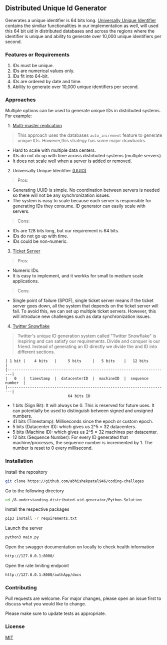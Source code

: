 ## Distributed Unique Id Generator

Generates a unique identifier is 64 bits long. [Universally Unique Identifier](https://en.wikipedia.org/wiki/Universally_unique_identifier) contains the similiar functionalities in our implementation as well, will used this 64 bit uid in distributed databases and across the regions where the identifier is unique and ability to generate over 10,000 unique identifiers per second.

### Features or Requirements

1. IDs must be unique.
2. IDs are numerical values only.
3. IDs fit into 64-bit.
4. IDs are ordered by date and time.
5. Ability to generate over 10,000 unique identifiers per second.

### Approaches

Multiple options can be used to generate unique IDs in distributed systems. For example:

1. [Multi-master replication](https://arpitbhayani.me/blogs/multi-master-replication/)

> This approach uses the databases `auto_increment` feature to generate unique IDs. However,this strategy has some major drawbacks.

- Hard to scale with multiple data centers.
- IDs do not do up with time across distributed systems (multiple servers).
- It does not scale well when a server is added or removed.

2. Universally Unique Identifier [(UUID)](https://en.wikipedia.org/wiki/Universally_unique_identifier)

> Pros:

- Generating UUID is simple. No coordination between servers is needed so there will not be any  synchronization issues.
- The system is easy to scale because each server is responsible for generating IDs they consume. ID generator can easily scale with servers.

> Cons:

- IDs are 128 bits long, but our requirement is 64 bits.
- IDs do not go up with time.
- IDs could be non-numeric.

3. [Ticket Server](https://code.flickr.net/2010/02/08/ticket-servers-distributed-unique-primary-keys-on-the-cheap/)

> Pros:

- Numeric IDs.
- It is easy to implement, and it workks for small to medium scale applications.

> Cons:

- Single point of failure (SPOF), single ticket server means if the ticket server goes down, all the system that depends on the ticket server will fail. To avoid this, we can set up multiple ticket servers. However, this will introduce new challenges such as data synchronization issues.

4. [Twitter Snowflake](https://blog.x.com/engineering/en_us/a/2010/announcing-snowflake)

> Twitter's unique ID generation system called "Twitter Snowflake" is inspiring and can satisfy our requirements. Divide and conquer is our friend. Instead of generating an ID directly we divide the and ID into different sections.

``` shell
| 1 bit |    4 bits   |     5 bits     |   5 bits    |   12 bits         |
|------------------------------------------------------------------------|
|   0   |  timestamp  |  datacenterID  |  machineID  |  sequence number  |
|------------------------------------------------------------------------|
                            64 bits ID   
```

- 1 bits (Sign Bit): It will always be 0. This is reserved for future uses. It can potentially be used to distinguish between signed and unsigned numbers.
- 41 bits (Timestamp): Milliseconds since the epoch or custom epoch.
- 5 bits (Datacenter ID): which gives us 2^5 = 32 datacenters.
- 5 bits  (Machine ID): which gives us 2^5 = 32 machines per datacenter.
- 12 bits (Sequence Number): For every ID generated that machine/processes, the sequence number is incremented by 1. The number is reset to 0 every millisecond.

### Installation

Install the repository

```bash
git clone https://github.com/abhishekpatel946/coding-challeges
```

Go to the following directory

```bash
cd /8-understanding-distributed-uid-generator/Python-Solution
```

Install the respective packages

```bash
pip3 install -r requirements.txt
```

Launch the server

```bash
python3 main.py
```

Open the swagger documentation on locally to check health information

```bash
http://127.0.0.1:8000/
```

Open the rate limiting endpoint

```bash
http://127.0.0.1:8000/authApp/docs
```

### Contributing

Pull requests are welcome. For major changes, please open an issue first
to discuss what you would like to change.

Please make sure to update tests as appropriate.

### License

[MIT](https://choosealicense.com/licenses/mit/)
